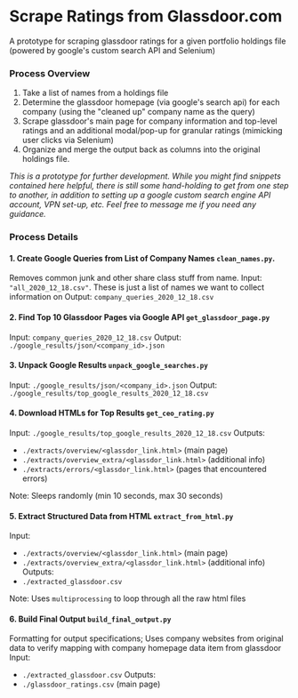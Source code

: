 # Scrape Ratings from Glassdoor.com
A prototype for scraping glassdoor ratings for a given portfolio holdings file (powered by google's custom search API and Selenium)

### Process Overview
 1. Take a list of names from a holdings file 
 2. Determine the glassdoor homepage (via google's search api) for each company (using the "cleaned up" company name as the query)
 3. Scrape glassdoor's main page for company information and top-level ratings and an additional modal/pop-up for granular ratings (mimicking user clicks via Selenium) 
 4. Organize and merge the output back as columns into the original holdings file.

*This is a prototype for further development. While you might find snippets contained here helpful, 
there is still some hand-holding to get from one step to another, in addition to setting up a google custom search
engine API account, VPN set-up, etc. Feel free to message me if you need any guidance.*  

### Process Details
#### 1. Create Google Queries from List of Company Names `clean_names.py`. 
Removes common junk and other share class stuff from name.
Input:  `"all_2020_12_18.csv"`. These is just a list of names we want to collect information on
Output: `company_queries_2020_12_18.csv`

#### 2. Find Top 10 Glassdoor Pages via Google API `get_glassdoor_page.py`
Input: `company_queries_2020_12_18.csv`
Output: `./google_results/json/<company_id>.json`

#### 3. Unpack Google Results `unpack_google_searches.py`
Input: `./google_results/json/<company_id>.json`
Output: `./google_results/top_google_results_2020_12_18.csv`

#### 4. Download HTMLs for Top Results `get_ceo_rating.py`
Input: `./google_results/top_google_results_2020_12_18.csv`
Outputs: 
* `./extracts/overview/<glassdor_link.html>` (main page)
* `./extracts/overview_extra/<glassdor_link.html>` (additional info)
* `./extracts/errors/<glassdor_link.html>` (pages that encountered errors)

Note: Sleeps randomly (min 10 seconds, max 30 seconds)

#### 5. Extract Structured Data from HTML `extract_from_html.py`
Input: 
* `./extracts/overview/<glassdor_link.html>` (main page)
* `./extracts/overview_extra/<glassdor_link.html>` (additional info)
Outputs: 
* `./extracted_glassdoor.csv`

Note: Uses `multiprocessing` to loop through all the raw html files

#### 6. Build Final Output `build_final_output.py`
Formatting for output specifications; 
Uses company websites from original data to verify mapping with company homepage data item from glassdoor
Input: 
* `./extracted_glassdoor.csv`
Outputs: 
* `./glassdoor_ratings.csv` (main page)
